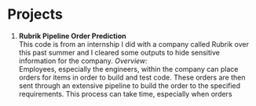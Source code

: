 # Projects

1. **Rubrik Pipeline Order Prediction** <br />
  This code is from an internship I did with a company called Rubrik over this past summer and I cleared some outputs to hide sensitive information for the company.
  _Overview:_ <br />
Employees, especially the engineers, within the company can place orders for items in order to build and test code. These orders are then sent through an extensive pipeline to build the order to the specified requirements. This process can take time, especially when orders 
